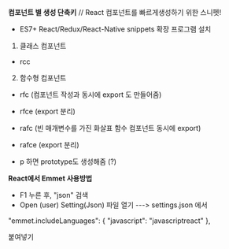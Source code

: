 **컴포넌트 별 생성 단축키**
// React 컴포넌트를 빠르게생성하기 위한 스니펫!

- ES7+ React/Redux/React-Native snippets 확장 프로그램 설치

1. 클래스 컴포넌트

- rcc

2. 함수형 컴포넌트

- rfc (컴포넌트 작성과 동시에 export 도 만들어줌)
- rfce (export 분리)
- rafc (빈 매개변수를 가진 화살표 함수 컴포넌트 동시에 export)
- rafce (export 분리)

- p 하면 prototype도 생성해줌 (?)

**React에서 Emmet 사용방법**

- F1 누른 후, "json" 검색
- Open (user) Setting(Json) 파일 열기 ---> settings.json 에서

"emmet.includeLanguages": {
"javascript": "javascriptreact"
},

붙여넣기
